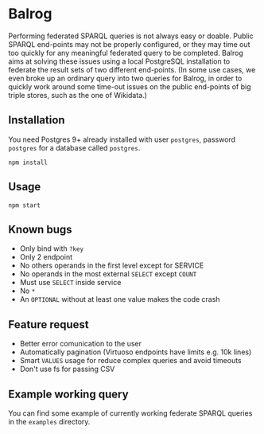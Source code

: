 # Balrog

Performing federated SPARQL queries is not always easy or doable. Public SPARQL end-points may not be properly configured, or they may time out too quickly for any meaningful federated query to be completed.
Balrog aims at solving these issues using a local PostgreSQL installation to federate the result sets of two different end-points.
(In some use cases, we even broke up an ordinary query into two queries for Balrog, in order to quickly work around some time-out issues on the public end-points of big triple stores, such as the one of Wikidata.)

## Installation
You need Postgres 9+ already installed with user `postgres`, password `postgres`
for a database called `postgres`.
```
npm install
```

## Usage
```
npm start
```

## Known bugs
- Only bind with `?key`
- Only 2 endpoint
- No others operands in the first level except for SERVICE
- No operands in the most external `SELECT` except `COUNT`
- Must use `SELECT` inside service
- No `*`
- An `OPTIONAL` without at least one value makes the code crash

## Feature request
- Better error comunication to the user
- Automatically pagination (Virtuoso endpoints have limits e.g. 10k lines)
- Smart `VALUES` usage for reduce complex queries and avoid timeouts
- Don't use fs for passing CSV

## Example working query
You can find some example of currently working federate SPARQL queries in the
`examples` directory.
